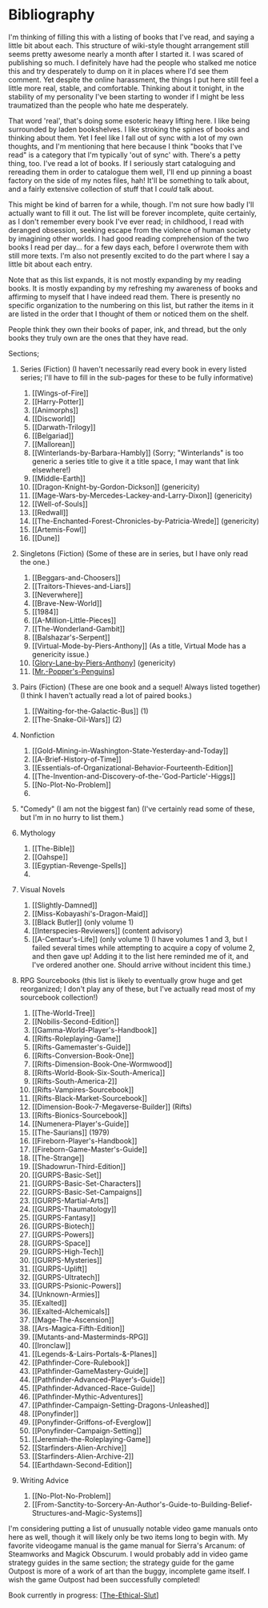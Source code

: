 # Bibliography

I'm thinking of filling this with a listing of books that I've read, and saying a little bit about each.  This structure of wiki-style thought arrangement still seems pretty awesome nearly a month after I started it.  I was scared of publishing so much.  I definitely have had the people who stalked me notice this and try desperately to dump on it in places where I'd see them comment.  Yet despite the online harassment, the things I put here still feel a little more real, stable, and comfortable.  Thinking about it tonight, in the stability of my personality I've been starting to wonder if I might be less traumatized than the people who hate me desperately.

That word 'real', that's doing some esoteric heavy lifting here.  I like being surrounded by laden bookshelves.  I like stroking the spines of books and thinking about them.  Yet I feel like I fall out of sync with a lot of my own thoughts, and I'm mentioning that here because I think "books that I've read" is a category that I'm typically 'out of sync' with.  There's a petty thing, too.  I've read a lot of books.  If I seriously start cataloguing and rereading them in order to catalogue them well, I'll end up pinning a boast factory on the side of my notes files, hah!  It'll be something to talk about, and a fairly extensive collection of stuff that I *could* talk about.

This might be kind of barren for a while, though.  I'm not sure how badly I'll actually want to fill it out.  The list will be forever incomplete, quite certainly, as I don't remember every book I've ever read; in childhood, I read with deranged obsession, seeking escape from the violence of human society by imagining other worlds.  I had good reading comprehension of the two books I read per day... for a few days each, before I overwrote them with still more texts.  I'm also not presently excited to do the part where I say a little bit about each entry.

Note that as this list expands, it is not mostly expanding by my reading books.  It is mostly expanding by my refreshing my awareness of books and affirming to myself that I have indeed read them.  There is presently no specific organization to the numbering on this list, but rather the items in it are listed in the order that I thought of them or noticed them on the shelf.

People think they own their books of paper, ink, and thread, but the only books they truly own are the ones that they have read.

Sections;
1) Series (Fiction) (I haven't necessarily read every book in every listed series; I'll have to fill in the sub-pages for these to be fully informative)
   1) [[Wings-of-Fire]]
   2) [[Harry-Potter]]
   3) [[Animorphs]]
   4) [[Discworld]]
   5) [[Darwath-Trilogy]]
   6) [[Belgariad]]
   7) [[Mallorean]]
   8) [[Winterlands-by-Barbara-Hambly]] (Sorry; "Winterlands" is too generic a series title to give it a title space, I may want that link elsewhere!)
   9) [[Middle-Earth]]
   10) [[Dragon-Knight-by-Gordon-Dickson]] (genericity)
   11) [[Mage-Wars-by-Mercedes-Lackey-and-Larry-Dixon]] (genericity)
   12) [[Well-of-Souls]]
   13) [[Redwall]]
   14) [[The-Enchanted-Forest-Chronicles-by-Patricia-Wrede]] (genericity)
   15) [[Artemis-Fowl]]
   16) [[Dune]]

2) Singletons (Fiction) (Some of these are in series, but I have only read the one.)
   1) [[Beggars-and-Choosers]]
   2) [[Traitors-Thieves-and-Liars]]
   3) [[Neverwhere]]
   4) [[Brave-New-World]]
   5) [[1984]]
   6) [[A-Million-Little-Pieces]]
   7) [[The-Wonderland-Gambit]]
   8) [[Balshazar's-Serpent]]
   9) [[Virtual-Mode-by-Piers-Anthony]] (As a title, Virtual Mode has a genericity issue.)
   10) [[Glory-Lane-by-Piers-Anthony]] (genericity)
   11) [[Mr.-Popper's-Penguins]]

3) Pairs (Fiction) (These are one book and a sequel!  Always listed together) (I think I haven't actually read a lot of paired books.)
   1) [[Waiting-for-the-Galactic-Bus]] (1)
   2) [[The-Snake-Oil-Wars]] (2)

4) Nonfiction
   1) [[Gold-Mining-in-Washington-State-Yesterday-and-Today]]
   2) [[A-Brief-History-of-Time]]
   3) [[Essentials-of-Organizational-Behavior-Fourteenth-Edition]]
   4) [[The-Invention-and-Discovery-of-the-'God-Particle'-Higgs]]
   5) [[No-Plot-No-Problem]]
   6) 

5) "Comedy" (I am not the biggest fan)
(I've certainly read some of these, but I'm in no hurry to list them.)

5) Mythology
   1) [[The-Bible]]
   2) [[Oahspe]]
   3) [[Egyptian-Revenge-Spells]]
   4) 

6) Visual Novels
   1) [[Slightly-Damned]]
   2) [[Miss-Kobayashi's-Dragon-Maid]]
   3) [[Black Butler]] (only volume 1)
   4) [[Interspecies-Reviewers]] (content advisory)
   5) [[A-Centaur's-Life]] (only volume 1) (I have volumes 1 and 3, but I failed several times while attempting to acquire a copy of volume 2, and then gave up!  Adding it to the list here reminded me of it, and I've ordered another one.  Should arrive without incident this time.)

7) RPG Sourcebooks (this list is likely to eventually grow huge and get reorganized; I don't play any of these, but I've actually read most of my sourcebook collection!)
   1) [[The-World-Tree]]
   2) [[Nobilis-Second-Edition]]
   3) [[Gamma-World-Player's-Handbook]]
   4) [[Rifts-Roleplaying-Game]]
   5) [[Rifts-Gamemaster's-Guide]]
   6) [[Rifts-Conversion-Book-One]]
   7) [[Rifts-Dimension-Book-One-Wormwood]]
   8) [[Rifts-World-Book-Six-South-America]]
   9) [[Rifts-South-America-2]]
   10) [[Rifts-Vampires-Sourcebook]]
   11) [[Rifts-Black-Market-Sourcebook]]
   12) [[Dimension-Book-7-Megaverse-Builder]] (Rifts)
   13) [[Rifts-Bionics-Sourcebook]]
   14) [[Numenera-Player's-Guide]]
   15) [[The-Saurians]] (1979)
   16) [[Fireborn-Player's-Handbook]]
   17) [[Fireborn-Game-Master's-Guide]]
   18) [[The-Strange]]
   19) [[Shadowrun-Third-Edition]]
   20) [[GURPS-Basic-Set]]
   21) [[GURPS-Basic-Set-Characters]]
   22) [[GURPS-Basic-Set-Campaigns]]
   23) [[GURPS-Martial-Arts]]
   24) [[GURPS-Thaumatology]]
   25) [[GURPS-Fantasy]]
   26) [[GURPS-Biotech]]
   27) [[GURPS-Powers]]
   28) [[GURPS-Space]]
   29) [[GURPS-High-Tech]]
   30) [[GURPS-Mysteries]]
   31) [[GURPS-Uplift]]
   32) [[GURPS-Ultratech]]
   33) [[GURPS-Psionic-Powers]]
   34) [[Unknown-Armies]]
   35) [[Exalted]]
   36) [[Exalted-Alchemicals]]
   37) [[Mage-The-Ascension]]
   38) [[Ars-Magica-Fifth-Edition]]
   39) [[Mutants-and-Masterminds-RPG]]
   40) [[Ironclaw]]
   41) [[Legends-&-Lairs-Portals-&-Planes]]
   42) [[Pathfinder-Core-Rulebook]]
   43) [[Pathfinder-GameMastery-Guide]]
   44) [[Pathfinder-Advanced-Player's-Guide]]
   45) [[Pathfinder-Advanced-Race-Guide]]
   46) [[Pathfinder-Mythic-Adventures]]
   47) [[Pathfinder-Campaign-Setting-Dragons-Unleashed]]
   48) [[Ponyfinder]]
   49) [[Ponyfinder-Griffons-of-Everglow]]
   50) [[Ponyfinder-Campaign-Setting]]
   51) [[Jeremiah-the-Roleplaying-Game]]
   52) [[Starfinders-Alien-Archive]]
   53) [[Starfinders-Alien-Archive-2]]
   54) [[Earthdawn-Second-Edition]]

8) Writing Advice
   1) [[No-Plot-No-Problem]]
   2) [[From-Sanctity-to-Sorcery-An-Author's-Guide-to-Building-Belief-Structures-and-Magic-Systems]]

I'm considering putting a list of unusually notable video game manuals onto here as well, though it will likely only be two items long to begin with.  My favorite videogame manual is the game manual for Sierra's Arcanum: of Steamworks and Magick Obscurum.  I would probably add in video game strategy guides in the same section; the strategy guide for the game Outpost is more of a work of art than the buggy, incomplete game itself.  I wish the game Outpost had been successfully completed!

Book currently in progress:  [[The-Ethical-Slut]]

[//begin]: # "Autogenerated link references for markdown compatibility"
[Glory-Lane-by-Piers-Anthony]: glory-lane-by-piers-anthony "Glory Lane by Piers Anthony"
[Mr.-Popper's-Penguins]: mr-poppers-penguins "Mr. Popper's Penguins"
[The-Ethical-Slut]: the-ethical-slut "The Ethical Slut"
[//end]: # "Autogenerated link references"